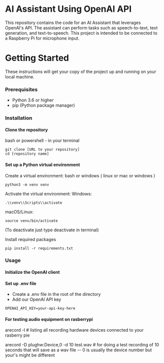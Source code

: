 # AI Assistant Using OpenAI API

This repository contains the code for an AI Assistant that leverages OpenAI's API. The assistant can perform tasks such as speech-to-text, text generation, and text-to-speech. This project is intended to be connected to a Raspberry Pi for microphone input.

# Getting Started

These instructions will get your copy of the project up and running on your local machine.

### Prerequisites

- Python 3.6 or higher
- pip (Python package manager)

### Installation

#### Clone the repository

bash or powershell - in your terminal

```
git clone [URL to your repository]
cd [repository name]
```

#### Set up a Python virtual environment

Create a virtual environment:
bash or windows ( linux or mac or windows )

```
python3 -m venv venv
```

Activate the virtual environment:
Windows:

```
.\\venv\\Scripts\\activate
```

macOS/Linux:

```
source venv/bin/activate
```

(To deactivate just type deactivate in terminal)

Install required packages

```
pip install -r requirements.txt
```

### Usage

#### Initialize the OpenAI client

#### Set up .env file

- Create a .env file in the root of the directory
- Add our OpenAI API key

```
OPENAI_API_KEY=your-api-key-here
```

#### For testing audio equipment on rasberrypi

arecord -l # listing all recording hardware devices connected to your rasberry pie

arecord -D plughw:Device,0 -d 10 test.wav # for doing a test recording of 10 seconds that will save as a wav file -- 0 is usually the device number but your's might be different
